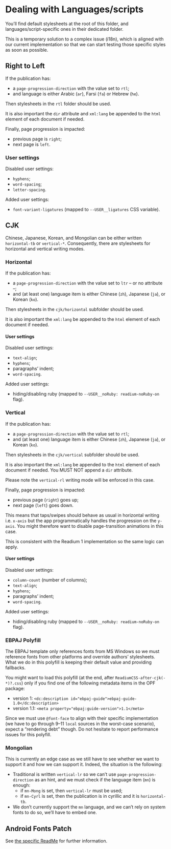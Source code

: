 # Dealing with Languages/scripts

You’ll find default stylesheets at the root of this folder, and languages/script-specific ones in their dedicated folder.

This is a temporary solution to a complex issue (i18n), which is aligned with our current implementation so that we can start testing those specific styles as soon as possible. 

## Right to Left

If the publication has:

- a `page-progression-direction` with the value set to `rtl`;
- and language is either Arabic (`ar`), Farsi (`fa`) or Hebrew (`he`).

Then stylesheets in the `rtl` folder should be used.

It is also important the `dir` attribute and `xml:lang` be appended to the `html` element of each document if needed.

Finally, page progression is impacted: 

- previous page is `right`;
- next page is `left`.

### User settings

Disabled user settings: 

- `hyphens`;
- `word-spacing`;
- `letter-spacing`.

Added user settings:

- `font-variant-ligatures` (mapped to `--USER__ligatures` CSS variable).

## CJK

Chinese, Japanese, Korean, and Mongolian can be either written `horizontal-tb` or `vertical-*`. Consequently, there are stylesheets for horizontal and vertical writing modes.

### Horizontal

If the publication has: 

- a `page-progression-direction` with the value set to `ltr` – or no attribute –;
- and (at least one) language item is either Chinese (`zh`), Japanese (`ja`), or Korean (`ko`).

Then stylesheets in the `cjk/horizontal` subfolder should be used.

It is also important the `xml:lang` be appended to the `html` element of each document if needed.

#### User settings

Disabled user settings: 

- `text-align`;
- `hyphens`;
- paragraphs’ indent;
- `word-spacing`.

Added user settings:

- hiding/disabling ruby (mapped to `--USER__noRuby: readium-noRuby-on` flag).

### Vertical

If the publication has: 

- a `page-progression-direction` with the value set to `rtl`;
- and (at least one) language item is either Chinese (`zh`), Japanese (`ja`), or Korean (`ko`).

Then stylesheets in the `cjk/vertical` subfolder should be used.

It is also important the `xml:lang` be appended to the `html` element of each document if needed. You MUST NOT append a `dir` attribute.

Please note the `vertical-rl` writing mode will be enforced in this case.

Finally, page progression is impacted: 

- previous page (`right`) goes up;
- next page (`left`) goes down.

This means that taps/swipes should behave as usual in horizontal writing i.e. `x-axis` but the app programmatically handles the progression on the `y-axis`. You might therefore want to disable page-transition animations in this case.

This is consistent with the Readium 1 implementation so the same logic can apply.

#### User settings

Disabled user settings: 

- `column-count` (number of columns);
- `text-align`;
- `hyphens`;
- paragraphs’ indent;
- `word-spacing`.

Added user settings:

- hiding/disabling ruby (mapped to `--USER__noRuby: readium-noRuby-on` flag).

### EBPAJ Polyfill

The EBPAJ template only references fonts from MS Windows so we must reference fonts from other platforms and override authors’ stylesheets. What we do in this polyfill is keeping their default value and providing fallbacks.

You might want to load this polyfill (at the end, after `ReadiumCSS-after-cjk(-*)?.css`) only if you find one of the following metadata items in the OPF package:

- version 1: `<dc:description id="ebpaj-guide">ebpaj-guide-1.0</dc:description>`
- version 1.1: `<meta property="ebpaj:guide-version">1.1</meta>`

Since we must use `@font-face` to align with their specific implementation (we have to go through 9–11 `local` sources in the worst-case scenario), expect a “rendering debt” though. Do not hesitate to report performance issues for this polyfill.

### Mongolian

This is currently an edge case as we still have to see whether we want to support it and how we can support it. Indeed, the situation is the following:

- Traditional is written `vertical-lr` so we can’t use `page-progression-direction` as an hint, and we must check if the language item (`mn`) is enough:
    - if `mn-Mong` is set, then `vertical-lr` must be used;
    - if `mn-Cyrl` is set, then the publication is in cyrillic and it is `horizontal-tb`.
- We don’t currently support the `mn` language, and we can’t rely on system fonts to do so, we’ll have to embed one.

## Android Fonts Patch

See [the specific ReadMe](android-fonts-patch/ReadMe.md) for further information.
